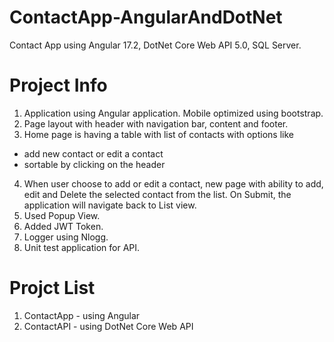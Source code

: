 # ContactApp-AngularAndDotNet
Contact App using Angular 17.2, DotNet Core Web API 5.0, SQL Server.

# Project Info
1. Application using Angular application. Mobile optimized using bootstrap.
2. Page layout with header with navigation bar, content and footer.
3. Home page is having a table with list of contacts with options like
  - add new contact or edit a contact
  - sortable by clicking on the header
4. When user choose to add or edit a contact, new page with ability to add, edit and Delete the selected contact from the list. On Submit, the application will navigate back to List view.
5. Used Popup View.
6. Added JWT Token.
7. Logger using Nlogg.
8. Unit test application for API.

# Projct List
1. ContactApp - using Angular
2. ContactAPI - using DotNet Core Web API